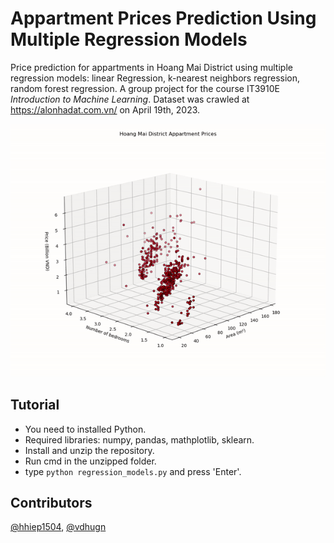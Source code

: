 # Appartment Prices Prediction Using Multiple Regression Models
Price prediction for appartments in Hoang Mai District using multiple regression models: linear Regression, k-nearest neighbors regression, random forest regression. A group project for the course IT3910E *Introduction to Machine Learning*. Dataset was crawled at https://alonhadat.com.vn/ on April 19th, 2023. 

![](https://github.com/hail75/Appartment-Prices-Prediction-Using-Multiple-Regression-Models/blob/main/figures/Figure_2.gif)
## Tutorial
* You need to installed Python.
* Required libraries: numpy, pandas, mathplotlib, sklearn.
* Install and unzip the repository.
* Run cmd in the unzipped folder.
* type `python regression_models.py` and press 'Enter'.
## Contributors
[@hhiep1504](https://github.com/hhiep1504?tab=repositories), [@vdhugn](https://github.com/vdhugn)
